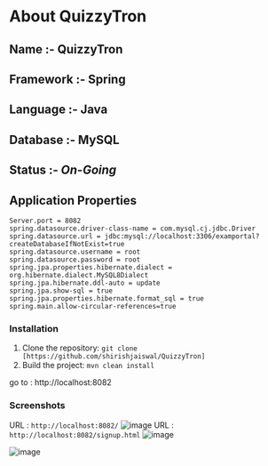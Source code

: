 # **About QuizzyTron**
## **Name :-** QuizzyTron
## **Framework :-** Spring
## **Language :-** Java
## **Database** :- MySQL
## **Status** :- ***On-Going***

## **Application Properties**
```
Server.port = 8082
spring.datasource.driver-class-name = com.mysql.cj.jdbc.Driver
spring.datasource.url = jdbc:mysql://localhost:3306/examportal?createDatabaseIfNotExist=true
spring.datasource.username = root
spring.datasource.password = root
spring.jpa.properties.hibernate.dialect = org.hibernate.dialect.MySQL8Dialect
spring.jpa.hibernate.ddl-auto = update
spring.jpa.show-sql = true
spring.jpa.properties.hibernate.format_sql = true
spring.main.allow-circular-references=true
```
### **Installation**
1. Clone the repository: `git clone [https://github.com/shirishjaiswal/QuizzyTron]` 
2. Build the project: `mvn clean install`

go to : http://localhost:8082

### Screenshots
URL : ```http://localhost:8082/```
![image](https://github.com/shirishjaiswal/QuizzyTron/assets/98471211/fad54106-fba1-4072-a0d3-303ed649da14)
URL : ```http://localhost:8082/signup.html```
![image](https://github.com/shirishjaiswal/QuizzyTron/assets/98471211/c36f6c86-3f41-49d4-84c3-f7b774657872)


![image](https://github.com/shirishjaiswal/QuizzyTron/assets/98471211/8c3520d0-94e3-40bc-9663-d8d2283b1431)
